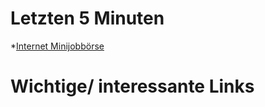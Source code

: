 # Letzten 5 Minuten 
*[Internet Minijobbörse](https://www.fiverr.com/)
# Wichtige/ interessante Links
